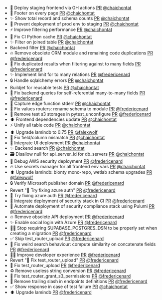 - 👷 Deploy staging frontend via GH actions [PR](https://github.com/laminlabs/laminhub/pull/995) [@chaichontat](https://github.com/chaichontat)
- :lipstick: Footer on every page [PR](https://github.com/laminlabs/laminhub/pull/993) [@chaichontat](https://github.com/chaichontat)
- :sparkles: Show total record and schema counts [PR](https://github.com/laminlabs/laminhub/pull/994) [@chaichontat](https://github.com/chaichontat)
- :green_heart: Prevent deployment of prod env to staging [PR](https://github.com/laminlabs/laminhub/pull/992) [@chaichontat](https://github.com/chaichontat)
- :zap: Improve filtering performance [PR](https://github.com/laminlabs/laminhub/pull/990) [@chaichontat](https://github.com/chaichontat)
- :green_heart: Fix CI Python cache [PR](https://github.com/laminlabs/laminhub/pull/989) [@chaichontat](https://github.com/chaichontat)
- :sparkles: Filter on joined table [PR](https://github.com/laminlabs/laminhub/pull/988) [@chaichontat](https://github.com/chaichontat)
- Backend filter [PR](https://github.com/laminlabs/laminhub/pull/987) [@chaichontat](https://github.com/chaichontat)
- 🔥 Remove obsolete ORM module and remaining code duplications [PR](https://github.com/laminlabs/laminhub/pull/960) [@fredericenard](https://github.com/fredericenard)
- 🐛 Fix duplicated results when filtering against to many fields [PR](https://github.com/laminlabs/laminhub/pull/986) [@fredericenard](https://github.com/fredericenard)
- ✨ Implement limit for to many relations [PR](https://github.com/laminlabs/laminhub/pull/985) [@fredericenard](https://github.com/fredericenard)
- 🔒 Handle sqlalchemy errors [PR](https://github.com/laminlabs/laminhub/pull/983) [@chaichontat](https://github.com/chaichontat)
- Buildjet for reusable tests [PR](https://github.com/laminlabs/laminhub/pull/982) [@chaichontat](https://github.com/chaichontat)
- 🐛 Fix backend queries for self-referential many-to-many fields [PR](https://github.com/laminlabs/laminhub/pull/977) [@fredericenard](https://github.com/fredericenard)
- :lipstick: Capture edge function stderr [PR](https://github.com/laminlabs/laminhub/pull/981) [@chaichontat](https://github.com/chaichontat)
- 🐛 Fix values routers: rename schema to module [PR](https://github.com/laminlabs/laminhub/pull/980) [@fredericenard](https://github.com/fredericenard)
- 👷 Remove test s3 storages in pytest_unconfigure [PR](https://github.com/laminlabs/laminhub/pull/978) [@fredericenard](https://github.com/fredericenard)
- :arrow_up: Frontend dependencies update [PR](https://github.com/laminlabs/laminhub/pull/976) [@chaichontat](https://github.com/chaichontat)
- :zap: Unify all table code [PR](https://github.com/laminlabs/laminhub/pull/975) [@chaichontat](https://github.com/chaichontat)
- ⬆️ Upgrade lamindb to 0.75 [PR](https://github.com/laminlabs/laminhub/pull/970) [@falexwolf](https://github.com/falexwolf)
- :bug: Fix field/column mismatch [PR](https://github.com/laminlabs/laminhub/pull/973) [@chaichontat](https://github.com/chaichontat)
- :construction_worker: Integrate UI deployment [PR](https://github.com/laminlabs/laminhub/pull/972) [@chaichontat](https://github.com/chaichontat)
- ✨ Backend search [PR](https://github.com/laminlabs/laminhub/pull/939) [@chaichontat](https://github.com/chaichontat)
- :card_file_box: Disallow null for api_server_id for db_servers  [PR](https://github.com/laminlabs/laminhub/pull/969) [@chaichontat](https://github.com/chaichontat)
- 🐛 Debug AWS security deployment [PR](https://github.com/laminlabs/laminhub/pull/964) [@fredericenard](https://github.com/fredericenard)
- :fire: Use secrets manager for all frontend env vars [PR](https://github.com/laminlabs/laminhub/pull/968) [@chaichontat](https://github.com/chaichontat)
- ⬆️ Upgrade lamindb: bionty mono-repo, wetlab schema upgrades [PR](https://github.com/laminlabs/laminhub/pull/963) [@falexwolf](https://github.com/falexwolf)
- 🔒 Verify Microsoft publisher domain [PR](https://github.com/laminlabs/laminhub/pull/967) [@fredericenard](https://github.com/fredericenard)
- Revert "🐛 Try fixing azure auth" [PR](https://github.com/laminlabs/laminhub/pull/966) [@fredericenard](https://github.com/fredericenard)
- 🐛 Try fixing azure auth [PR](https://github.com/laminlabs/laminhub/pull/965) [@fredericenard](https://github.com/fredericenard)
- 👷 Integrate deployment of security stack in CI [PR](https://github.com/laminlabs/laminhub/pull/959) [@fredericenard](https://github.com/fredericenard)
- 👷 Automate deployment of security compliance stack using Pulumi [PR](https://github.com/laminlabs/laminhub/pull/958) [@fredericenard](https://github.com/fredericenard)
- 🔥 Remove obsolete API deployment [PR](https://github.com/laminlabs/laminhub/pull/957) [@fredericenard](https://github.com/fredericenard)
- ✨ Enable social login with Azure [PR](https://github.com/laminlabs/laminhub/pull/956) [@fredericenard](https://github.com/fredericenard)
- 🧑‍💻 Stop requiring SUPABASE_POSTGRES_DSN to be properly set when creating a migration [PR](https://github.com/laminlabs/laminhub/pull/953) [@fredericenard](https://github.com/fredericenard)
- ✅ Skip test_router_upload [PR](https://github.com/laminlabs/laminhub/pull/951) [@fredericenard](https://github.com/fredericenard)
- 🐛 Fix weird search behaviour: compute similarity on concatenate fields [PR](https://github.com/laminlabs/laminhub/pull/942) [@fredericenard](https://github.com/fredericenard)
- 🧑‍💻 Improve developer experience [PR](https://github.com/laminlabs/laminhub/pull/944) [@fredericenard](https://github.com/fredericenard)
- Revert "🐛 Fix test_router_upload" [PR](https://github.com/laminlabs/laminhub/pull/950) [@fredericenard](https://github.com/fredericenard)
- 🐛 Fix test_router_upload [PR](https://github.com/laminlabs/laminhub/pull/949) [@fredericenard](https://github.com/fredericenard)
- ♻️ Remove useless string conversion [PR](https://github.com/laminlabs/laminhub/pull/948) [@fredericenard](https://github.com/fredericenard)
- 🐛 Fix test_router_grant_s3_permissions [PR](https://github.com/laminlabs/laminhub/pull/947) [@fredericenard](https://github.com/fredericenard)
- 🐛 Remove trailing slash in endpoints definitions [PR](https://github.com/laminlabs/laminhub/pull/946) [@fredericenard](https://github.com/fredericenard)
- :white_check_mark: Show response in case of test failure [PR](https://github.com/laminlabs/laminhub/pull/945) [@chaichontat](https://github.com/chaichontat)
- ⬆️ Upgrade lamindb [PR](https://github.com/laminlabs/laminhub/pull/943) [@fredericenard](https://github.com/fredericenard)
